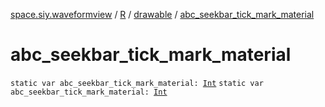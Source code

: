 [space.siy.waveformview](../../index.md) / [R](../index.md) / [drawable](index.md) / [abc_seekbar_tick_mark_material](./abc_seekbar_tick_mark_material.md)

# abc_seekbar_tick_mark_material

`static var abc_seekbar_tick_mark_material: `[`Int`](https://kotlinlang.org/api/latest/jvm/stdlib/kotlin/-int/index.html)
`static var abc_seekbar_tick_mark_material: `[`Int`](https://kotlinlang.org/api/latest/jvm/stdlib/kotlin/-int/index.html)